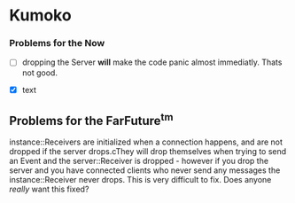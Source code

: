 # Kumoko

### Problems for the Now
- [ ] dropping the Server **will** make the code panic almost immediatly.
Thats not good.

- [x] text

## Problems for the FarFuture<sup>tm</sup>
instance::Receivers are initialized when a connection happens, and 
are not dropped if the server drops.cThey will drop themselves when
trying to send an Event and the server::Receiver is dropped - however
if you drop the server and you have connected clients who never send
any messages the instance::Receiver never drops. This is very difficult
to fix. Does anyone *really* want this fixed?